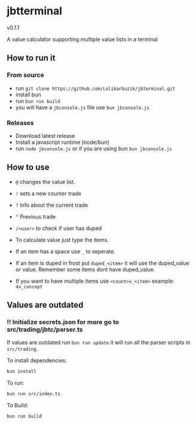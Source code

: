 # jbtterminal

v0.1.1

A value calculator supporting multiple value lists in a terminal

## How to run it

### From source

-   run `git clone https://github.com/Lolikarbuzik/jbterminal.git`
-   install bun
-   run `bun run build`
-   you will have a `jbconsole.js` file use `bun jbconsole.js`

### Releases

-   Download latest release
-   Install a javascript runtime (node/bun)
-   run `node jbconsole.js` or if you are using bun `bun jbconsole.js`

## How to use

-   `@` changes the value list.
-   `!` sets a new counter trade
-   `?` Info about the current trade
-   `^` Previous trade
-   `/<user>` to check if user has duped

-   To calculate value just type the items.
-   If an item has a space use `_` to seperate.
-   If an item is duped in frost put `duped_<item>` it will use the duped_value
    or value. Remember some items dont have duped_value.
-   If you want to have multiple items use `<count>x_<item>` example:
    `4x_concept`

## Values are outdated

### !! Initialize secrets.json for more go to src/trading/jbtc/parser.ts

If values are outdated run `bun run update` it will run all the parser scripts
in `src/trading`.

To install dependencies:

```bash
bun install
```

To run:

```bash
bun run src/index.ts
```

To Build:

```bash
bun run build
```
